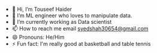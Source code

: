 - 👋 Hi, I’m Touseef Haider 
- 👀 I’m ML engineer who loves to manipulate data.
- 🌱 I’m currently working as Data scientist
- 📫 How to reach me email syedshah30654@gmail.com
- 😄 Pronouns: He/Him
- ⚡ Fun fact: I'm really good at basketball and table tennis 

<!---
T2Haider/T2Haider is a ✨ special ✨ repository because its `README.md` (this file) appears on your GitHub profile.
You can click the Preview link to take a look at your changes.
--->
